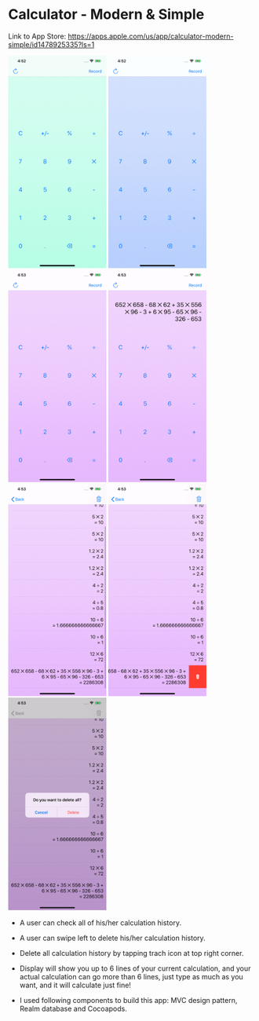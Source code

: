 # Calculator - Modern & Simple
Link to App Store: https://apps.apple.com/us/app/calculator-modern-simple/id1478925335?ls=1

<img src="screenshots/1.png" width="200"> <img src="screenshots/2.png" width="200"> <img src="screenshots/3.png" width="200"> <img src="screenshots/4.png" width="200"> <img src="screenshots/5.png" width="200"> <img src="screenshots/6.png" width="200"> <img src="screenshots/7.png" width="200">

- A user can check all of his/her calculation history.

- A user can swipe left to delete his/her calculation history.

- Delete all calculation history by tapping trach icon at top right corner.

- Display will show you up to 6 lines of your current calculation, and your actual calculation can go more than 6 lines, just type as much as you want, and it will calculate just fine!

- I used following components to build this app: MVC design pattern, Realm database and Cocoapods.
